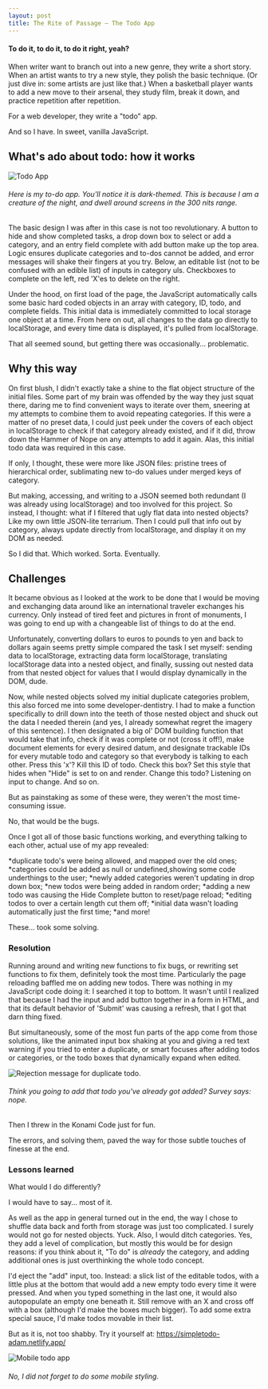 ```yaml
---
layout: post
title: The Rite of Passage — The Todo App
---
```

#### To do it, to do it, to do it right, yeah?


When writer want to branch out into a new genre, they write a short story. When an artist wants to try a new style, they polish the basic technique. (Or just dive in: some artists are just like that.) When a basketball player wants to add a new move to their arsenal, they study film, break it down, and practice repetition after repetition.

For a web developer, they write a "todo" app.

And so I have. In sweet, vanilla JavaScript.


## What's ado about todo: how it works

![Todo App](/images/todo1.png)
###### *Here is my to-do app. You'll notice it is dark-themed. This is because I am a creature of the night, and dwell around screens in the 300 nits range.* 


The basic design I was after in this case is not too revolutionary. A button to hide and show completed tasks, a drop down box to select or add a category, and an entry field complete with add button make up the top area. Logic ensures duplicate categories and to-dos cannot be added, and error messages will shake their fingers at you try. Below, an editable list (not to be confused with an edible list) of inputs in category uls. Checkboxes to complete on the left, red 'X'es to delete on the right. 

Under the hood, on first load of the page, the JavaScript automatically calls some basic hard coded objects in an array with category, ID, todo, and complete fields. This initial data is immediately committed to local storage one object at a time. From here on out, all changes to the data go directly to localStorage, and every time data is displayed, it's pulled from localStorage.

That all seemed sound, but getting there was occasionally... problematic.

## Why this way

On first blush, I didn't exactly take a shine to the flat object structure of the initial files. Some part of my brain was offended by the way they just squat there, daring me to find convenient ways to iterate over them, sneering at my attempts to combine them to avoid repeating categories. If this were a matter of no preset data, I could just peek under the covers of each object in localStorage to check if that category already existed, and if it did, throw down the Hammer of Nope on any attempts to add it again. Alas, this initial todo data was required in this case.

If only, I thought, these were more like JSON files: pristine trees of hierarchical order, sublimating new to-do values under merged keys of category. 

But making, accessing, and writing to a JSON seemed both redundant (I was already using localStorage) and too involved for this project. So instead, I thought: what if I filtered that ugly flat data into nested objects? Like my own little JSON-lite terrarium. Then I could pull that info out by category, always update directly from localStorage, and display it on my DOM as needed. 

So I did that. Which worked. Sorta. Eventually.


## Challenges

It became obvious as I looked at the work to be done that I would be moving and exchanging data around like an international traveler exchanges his currency. Only instead of tired feet and pictures in front of monuments, I was going to end up with a changeable list of things to do at the end. 

Unfortunately, converting dollars to euros to pounds to yen and back to dollars again seems pretty simple compared the task I set myself: sending data to localStorage, extracting data form localStorage, translating localStorage data into a nested object, and finally, sussing out nested data from that nested object for values that I would display dynamically in the DOM, dude.

Now, while nested objects solved my initial duplicate categories problem, this also forced me into some developer-dentistry. I had to make a function specifically to drill down into the teeth of those nested object and shuck out the data I needed therein (and yes, I already somewhat regret the imagery of this sentence). I then designated a big ol' DOM building function that would take that info, check if it was complete or not (cross it off!), make document elements for every desired datum, and designate trackable IDs for every mutable todo and category so that everybody is talking to each other. Press this 'x'? Kill this ID of todo. Check this box? Set this style that hides when "Hide" is set to on and render. Change this todo? Listening on input to change. And so on.

But as painstaking as some of these were, they weren't the most time-consuming issue.

No, that would be the bugs.

Once I got all of those basic functions working, and everything talking to each other, actual use of my app revealed:

  *duplicate todo's were being allowed, and mapped over the old ones; 
  *categories could be added as null or undefined,showing some code underthings to the user; 
  *newly added categories weren't updating in drop down box; 
  *new todos were being added in random order;
  *adding a new todo was causing the Hide Complete button to reset/page reload;
  *editing todos to over a certain length cut them off;
  *initial data wasn't loading automatically just the first time;
  *and more!

These... took some solving.

### Resolution

Running around and writing new functions to fix bugs, or rewriting set functions to fix them, definitely took the most time. Particularly the page reloading baffled me on adding new todos. There was nothing in my JavaScript code doing it: I searched it top to bottom. It wasn't until I realized that because I had the input and add button together in a form in HTML, and that its default behavior of 'Submit' was causing a refresh, that I got that darn thing fixed.

But simultaneously, some of the most fun parts of the app come from those solutions, like the animated input box shaking at you and giving a red text warning if you tried to enter a duplicate, or smart focuses after adding todos or categories, or the todo boxes that dynamically expand when edited. 

![Rejection message for duplicate todo.](/images/todo2.png)
###### *Think you going to add that todo you've already got added? Survey says: nope.*

Then I threw in the Konami Code just for fun.

The errors, and solving them, paved the way for those subtle touches of finesse at the end.

### Lessons learned

What would I do differently?

I would have to say... most of it.

As well as the app in general turned out in the end, the way I chose to shuffle data back and forth from storage was just too complicated. I surely would not go for nested objects. Yuck. Also, I would ditch categories. Yes, they add a level of complication, but mostly this would be for design reasons: if you think about it, "To do" is *already* the category, and adding additional ones is just overthinking the whole todo concept. 

I'd eject the "add" input, too. Instead: a slick list of the editable todos, with a little plus at the bottom that would add a new empty todo every time it were pressed. And when you typed something in the last one, it would also autopopulate an empty one beneath it. Still remove with an X and cross off with a box (although I'd make the boxes much bigger). To add some extra special sauce, I'd make todos movable in their list.

But as it is, not too shabby. Try it yourself at: https://simpletodo-adam.netlify.app/

![Mobile todo app](/images/todoMobile.png)
###### *No, I did not forget to do some mobile styling.*